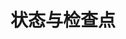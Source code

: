 ---
title: 状态与检查点
dir:
    order: 4
index: false
head:
  - - meta
    - name: keywords
      content: Flink学习, Flink教程, Flink例子, Flink datastream, Flink 状态, Flink检查点
description: "《Flink原理与实践》开源版，中文领域最详细的Flink入门教程。"
category: [Flink]
article: false
---